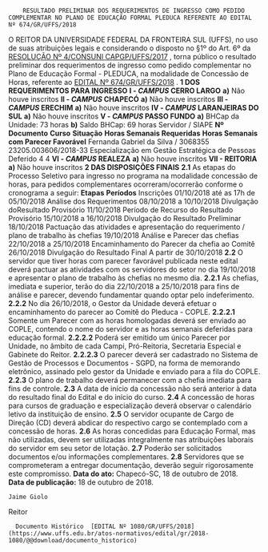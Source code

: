         RESULTADO PRELIMINAR DOS REQUERIMENTOS DE INGRESSO COMO PEDIDO COMPLEMENTAR NO PLANO DE EDUCAÇÃO FORMAL PLEDUCA REFERENTE AO EDITAL Nº 674/GR/UFFS/2018  

 O REITOR DA UNIVERSIDADE FEDERAL DA FRONTEIRA SUL (UFFS), no uso de suas atribuições legais e considerando o disposto no §1º do Art. 6º da [RESOLUÇÃO Nº 4/CONSUNI CAPGP/UFFS/2017](https://www.uffs.edu.br/atos-normativos/resolucao/consunicapgp/2017-0004)  , torna público o resultado preliminar dos requerimentos de ingresso como pedido complementar no Plano de Educação Formal - PLEDUCA, na modalidade de Concessão de Horas, referente ao [EDITAL Nº 674/GR/UFFS/2018](https://www.uffs.edu.br/atos-normativos/edital/gr/2018-0674)  .  **1 DOS REQUERIMENTOS PARA INGRESSO**  **I - *CAMPUS* CERRO LARGO**  **a)** Não houve inscritos **II - *CAMPUS* CHAPECÓ**  **a)** Não houve inscritos **III - *CAMPUS* ERECHIM**  **a)** Não houve inscritos **IV - *CAMPUS* LARANJEIRAS DO SUL**  **a)** Não houve inscritos **V - *CAMPUS* PASSO FUNDO**  **a)** BHCap da Unidade: 73 horas **b)** Saldo BHCap: 69 horas     Servidor / SIAPE   **Nº Documento**    **Curso**    **Situação**    **Horas Semanais Requeridas**    **Horas Semanais com Parecer Favorável**      Fernanda Gabriel da Silva / 3068355   23205.003606/2018-33   Especialização em Gestão Estratégica de Pessoas   Deferido   4   4     **VI - *CAMPUS* REALEZA**  **a)** Não houve inscritos **VII - REITORIA**  **a)** Não houve inscritos  **2 DAS DISPOSIÇÕES FINAIS**  **2.1** As etapas do Processo Seletivo para ingresso no programa na modalidade concessão de horas, para pedidos complementares ocorreram/ocorrerão conforme o cronograma a seguir:     **Etapas**    **Períodos**      Inscrições   01/10/2018 até as 17h de 05/10/2018     Análise dos Requerimentos   08/10/2018 a 10/10/2018     Divulgação doResultado Provisório   11/10/2018     Período de Recurso do Resultado Provisório   15/10/2018 a 16/10/2018     Divulgação do Resultado Preliminar   18/10/2018     Pactuação das atividades e apresentação do requerimento / plano de trabalho às chefias   19/10/2018     Análise e Parecer das chefias   22/10/2018 a 25/10/2018     Encaminhamento do Parecer da chefia ao Comitê   26/10/2018     Divulgação do Resultado Final   A partir de 30/10/2018     **2.2** O servidor que tiver horas com parecer favorável publicada neste edital deverá pactuar as atividades com os servidores do setor no dia 19/10/2018 e apresentar o plano de trabalho às chefias no mesmo dia. **2.2.1** As chefias, imediata e superior, terão do dia 22/10/2018 a 25/10/2018 para fins de análise e parecer, devendo fundamentar quando optar pelo indeferimento. **2.2.2** No dia 26/10/2018, o Gestor da Unidade deverá efetuar o encaminhamento do parecer ao Comitê do Pleduca - COPLE. **2.2.2.1** Somente um Parecer com as horas homologadas deverá ser enviado ao COPLE, contendo o nome do servidor e as horas semanais deferidas para educação formal. **2.2.2.2** Poderá ser emitido um único Parecer por Unidade, no âmbito de cada Campi, Pró-Reitoria, Secretaria Especial e Gabinete do Reitor. **2.2.2.3** O parecer deverá ser cadastrado no Sistema de Gestão de Processos e Documentos - SGPD, na forma de memorando eletrônico, assinado pelo gestor da Unidade e enviado para a fila do COPLE. **2.2.3** O plano de trabalho deverá permanecer com a chefia imediata para fins de controle. **2.3** A data de início da concessão não será anterior à data do resultado final do Edital e do início do curso. **2.4** A concessão de horas para cursos de graduação e especialização deverá observar o calendário letivo da instituição de ensino. **2.5** O servidor ocupante de Cargo de Direção (CD) deverá abdicar do respectivo cargo se contemplado com a concessão de horas. **2.6** As horas concedidas para Educação Formal, mas não utilizadas, devem ser utilizadas integralmente nas atribuições laborais do servidor em seu setor de lotação. **2.7** Poderão ser solicitados documentos e/ou informações complementares. **2.8** Servidores que se comprometeram a entregar documentação, deverão seguir rigorosamente este compromisso.      **Data do ato:** Chapecó-SC, 18 de outubro de 2018.   
 **Data de publicação:**  18 de outubro de 2018. 

    Jaime Giolo   
 Reitor 

      Documento Histórico  [EDITAL Nº 1080/GR/UFFS/2018](https://www.uffs.edu.br/atos-normativos/edital/gr/2018-1080/@@download/documento_historico)     
      